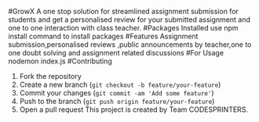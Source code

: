 #GrowX
A one stop solution  for streamlined assignment submission  for students and get a personalised review for your submitted assignment and one to one interaction with class teacher.
#Packages Installed
use npm install command to install packages
#Features
Assignment submission,personalised reviews ,public announcements by teacher,one to one doubt solving and assignment related discussions
#For Usage
nodemon index.js
#Contributing
1. Fork the repository
2. Create a new branch (`git checkout -b feature/your-feature`)
3. Commit your changes (`git commit -am 'Add some feature'`)
4. Push to the branch (`git push origin feature/your-feature`)
5. Open a pull request
This project is created by Team CODESPRINTERS.
